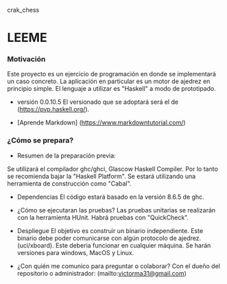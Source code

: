 crak_chess
# LEEME #

### Motivación ###
Este proyecto es un ejercicio de programación en donde se implementará un
caso concreto. La aplicación en particular es un motor de ajedrez en
principio simple. El lenguaje a utilizar es "Haskell" a modo de prototipado.

* versión 0.0.10.5
El versionado que se adoptará será el de (https://pvp.haskell.org/).

* [Aprende Markdown] (https://www.markdowntutorial.com/)

### ¿Cómo se prepara? ###

* Resumen de la preparación previa:

Se utilizará el compilador ghc/ghci, Glascow Haskell Compiler. Por lo tanto
se recomienda bajar la "Haskell Platform". Se estará utilizando una
herramienta de construcción como "Cabal".

* Dependencias
El código estará basado en la versión 8.6.5 de ghc.

* ¿Cómo se ejecutaran las pruebas?
Las pruebas unitarias se realizarán con la herramienta HUnit.
Habrá pruebas con "QuickCheck".

* Despliegue
El objetivo es construir un binario independiente. Este binario debe poder
comunicarse con algún protocolo de ajedrez. (uci/xboard). Este deberia
funcionar en cualquier máquina. Se harán versiones para windows, MacOS y
Linux.

* ¿Con quién me comunico para preguntar o colaborar?
Con el dueño del repositorio o administrador:
(mailto:victorma31@gmail.com)
